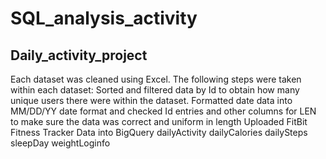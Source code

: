 # SQL_analysis_activity
## Daily_activity_project
Each dataset was cleaned using Excel. The following steps were taken within each dataset: Sorted and filtered data by Id to obtain how many unique users there were within the dataset. Formatted date data into MM/DD/YY date format and checked Id entries and other columns for LEN to make sure the data was correct and uniform in length
Uploaded FitBit Fitness Tracker Data into BigQuery
dailyActivity
dailyCalories
dailySteps
sleepDay
weightLoginfo
